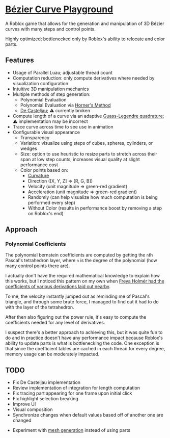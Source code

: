 # [Bézier Curve Playground](https://www.roblox.com/games/18999429595/B-zier-Curve-Playground)

A Roblox game that allows for the generation and manipulation of 3D Bézier curves with many steps and control points.

Highly optimized; bottlenecked only by Roblox's ability to relocate and color parts.

## Features
- Usage of Parallel Luau; adjustable thread count
- Computation reduction: only compute derivatives where needed by visualization configuration
- Intuitive 3D manipulation mechanics
- Multiple methods of step generation:
  - Polynomial Evaluation
  - Polynomial Evaluation via [Horner's Method](https://en.wikipedia.org/wiki/Horner%27s_method)
  - [De Casteljau](https://en.wikipedia.org/wiki/De_Casteljau's_algorithm); ⚠️ currently broken
- Compute length of a curve via an adaptive [Guass-Legendre quadrature](https://en.wikipedia.org/wiki/Gauss%E2%80%93Legendre_quadrature); ⚠️ implementation may be incorrect
- Trace curve across time to see use in animation
- Configurable visual appearance
  - Transparency
  - Variation: visualize using steps of cubes, spheres, cylinders, or wedges
  - Size: option to use heuristic to resize parts to stretch across their span at low step counts; increases visual quality at slight performance cost
  - Color points based on:
    - [Curvature](https://en.wikipedia.org/wiki/Curvature#In_terms_of_a_general_parametrization)
    - Direction ([X, Y, Z] => [R, G, B])
    - Velocity (unit magnitude => green-red gradient)
    - Acceleration (unit magnitude => green-red gradient)
    - Randomly (can help visualize how much computation is being performed every step)
    - Without Color (results in performance boost by removing a step on Roblox's end)

## Approach

### Polynomial Coefficients

The polynomial bernstein coefficients are computed by getting the `n`th Pascal's tetrahedron layer, where `n` is the degree of the polynomial (how many control points there are).

I actually don't have the required mathematical knowledge to explain how this works, but I noticed this pattern on my own when [Freya Holmér had the coefficients of various derivations laid out nearby](https://youtu.be/aVwxzDHniEw?t=532).

To me, the velocity instantly jumped out as reminding me of Pascal's triangle, and through some brute force, I managed to find out it had to do with the layer of the tetrahedron.

After then also figuring out the power rule, it's easy to compute the coefficients needed for any level of derivatives.

I suspect there's a better approach to achieving this, but it was quite fun to do and in practice doesn't have any performance impact because Roblox's ability to update parts is what is bottlenecking the code.
One exception is that since the coefficient tables are cached in each thread for every degree, memory usage can be moderately impacted.

## TODO
- Fix De Casteljau implementation
- Review implementation of integration for length computation
- Fix tracing part appearing for one frame upon initial click
- Fix highlight selection breaking
- Improve UI
 - Visual composition
 - Synchronize changes when default values based off of another one are changed
 <!--
   The thread count defaults to a number based on the current resolution.
	 If the resolution changes, the thread count will change if it hasn't been explicitly set by the user.
	 However, this will not be reflected on the UI, and there isn't any way to go back to the original behavior afterwards.
	 This is not ideal.
	-->
- Experiment with [mesh generation](https://create.roblox.com/docs/reference/engine/classes/EditableMesh) instead of using parts
